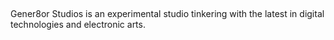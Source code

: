
##

Gener8or Studios is an experimental studio tinkering with the latest in digital technologies and electronic arts. 